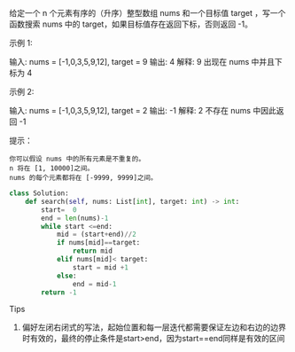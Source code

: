 给定一个 n 个元素有序的（升序）整型数组 nums 和一个目标值 target  ，写一个函数搜索 nums 中的 target，如果目标值存在返回下标，否则返回 -1。


示例 1:

输入: nums = [-1,0,3,5,9,12], target = 9
输出: 4
解释: 9 出现在 nums 中并且下标为 4

示例 2:

输入: nums = [-1,0,3,5,9,12], target = 2
输出: -1
解释: 2 不存在 nums 中因此返回 -1

 

提示：

    你可以假设 nums 中的所有元素是不重复的。
    n 将在 [1, 10000]之间。
    nums 的每个元素都将在 [-9999, 9999]之间。



```python
class Solution:
    def search(self, nums: List[int], target: int) -> int:
        start=  0
        end = len(nums)-1
        while start <=end:
            mid = (start+end)//2
            if nums[mid]==target:
                return mid
            elif nums[mid]< target:
                start = mid +1
            else:
                end = mid-1
        return -1 
```



Tips

1. 偏好左闭右闭式的写法，起始位置和每一层迭代都需要保证左边和右边的边界时有效的，最终的停止条件是start>end，因为start==end同样是有效的区间